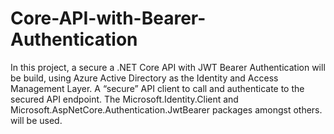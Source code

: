 # Core-API-with-Bearer-Authentication
In this project, a secure a .NET Core API with JWT Bearer Authentication will be build, using Azure Active Directory as the Identity and Access Management Layer. A “secure” API client to call and authenticate to the secured API endpoint. The Microsoft.Identity.Client and Microsoft.AspNetCore.Authentication.JwtBearer packages amongst others. will be used.

